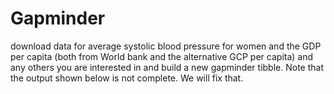# Gapminder
download data for average systolic blood pressure for women and the GDP per capita (both from World bank and the alternative GCP per capita) and any others you are interested in and build a new gapminder tibble.  Note that the output shown below is not complete.  We will fix that.  
